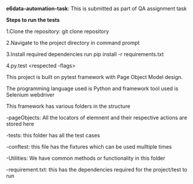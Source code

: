 **e6data-automation-task**: 
This is submitted as part of QA assignment task




  **Steps to run the tests**


1.Clone the repository: git clone repository 

2.Navigate to the project directory in command prompt

3.Install required dependencies run pip install -r requirements.txt

4.py.test <respected -flags>

This project is built on pytest framework with Page Object Model design.

The programming language used is Python and framework tool used is Selenium webdriver

This framework has various folders in the structure

  -pageObjects: All the locators of elemnent and their respective actions are stored here
  
  -tests: this folder has all the test cases
  
   -conftest: this file has the fixtures which can be used mulltiple times
    
  -Utilities: We have common methods or functionality in this folder
  
  -requirement.txt: this has the dependencies required for the project/test to run

  
